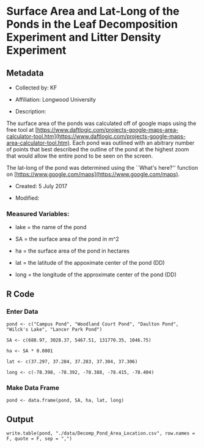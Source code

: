 # Surface Area and Lat-Long of the Ponds in the Leaf Decomposition Experiment and Litter Density Experiment

## Metadata

* Collected by: KF

* Affiliation: Longwood University

* Description:

The surface area of the ponds was calculated off of google maps using the free tool at [https://www.daftlogic.com/projects-google-maps-area-calculator-tool.htm](https://www.daftlogic.com/projects-google-maps-area-calculator-tool.htm). Each pond was outlined with an abitrary number of points that best described the outline of the pond at the highest zoom that would allow the entire pond to be seen on the screen.

The lat-long of the pond was determined using the ``What's here?'' function on [https://www.google.com/maps](https://www.google.com/maps).

* Created: 5 July 2017

* Modified: 

### Measured Variables:

* lake = the name of the pond

* SA = the surface area of the pond in m^2

* ha = the surface area of the pond in hectares

* lat = the latitude of the appoximate center of the pond (DD)

* long = the longitude of the approximate center of the pond (DD)

## R Code

### Enter Data

    pond <- c("Campus Pond", "Woodland Court Pond", "Daulton Pond", "Wilck's Lake", "Lancer Park Pond") 

    SA <- c(688.97, 3028.37, 5467.51, 131770.35, 1046.75)
    
    ha <- SA * 0.0001
    
    lat <- c(37.297, 37.284, 37.283, 37.304, 37.306)
    
    long <- c(-78.398, -78.392, -78.388, -78.415, -78.404)

### Make Data Frame

    pond <- data.frame(pond, SA, ha, lat, long)

## Output

    write.table(pond, "./data/Decomp_Pond_Area_Location.csv", row.names = F, quote = F, sep = ",")
